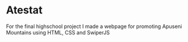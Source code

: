 # Atestat
For the final highschool project I made a webpage for promoting Apuseni Mountains using HTML, CSS and SwiperJS
